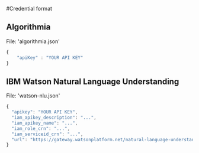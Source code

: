 #Credential format

## Algorithmia

File: 'algorithmia.json'

```js
{
    "apiKey" : "YOUR API KEY"
}
```

## IBM Watson Natural Language Understanding

File: 'watson-nlu.json'

```js
{
  "apikey": "YOUR API KEY",
  "iam_apikey_description": "...",
  "iam_apikey_name": "...",
  "iam_role_crn": "...",
  "iam_serviceid_crn": "...",
  "url": "https://gateway.watsonplatform.net/natural-language-understanding/api"
}
```